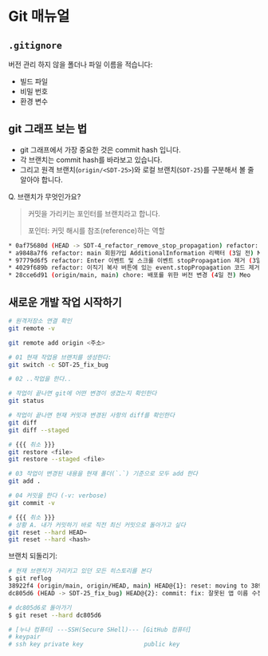 # Git 매뉴얼

## `.gitignore`

버전 관리 하지 않을 폴더나 파일 이름을 적습니다:

- 빌드 파일
- 비밀 번호
- 환경 변수

## git 그래프 보는 법

- git 그래프에서 가장 중요한 것은 commit hash 입니다.
- 각 브랜치는 commit hash를 바라보고 있습니다.
- 그리고 원격 브랜치(`origin/<SDT-25>`)와 로컬 브랜치(`SDT-25`)를 구분해서 볼 줄 알아야 합니다.

Q. 브랜치가 무엇인가요?

> 커밋을 가리키는 포인터를 브랜치라고 합니다.
>
> 포인터: 커밋 해시를 참조(reference)하는 역할

```sh
* 0af75680d (HEAD -> SDT-4_refactor_remove_stop_propagation) refactor: 모달에 있는 stopPropagation 제거 (3일 전) Min
* a9848a7f6 refactor: main 회원가입 AdditionalInformation 리팩터 (3일 전) Min
* 97779d6f5 refactor: Enter 이벤트 및 스크롤 이벤트 stopPropagation 제거 (3일 전) Min
* 4029f689b refactor: 이직기 복사 버튼에 있는 event.stopPropagation 코드 제거 (3일 전) Min
* 28cce6d91 (origin/main, main) chore: 배포를 위한 버전 변경 (4일 전) Meo
```

## 새로운 개발 작업 시작하기

```sh
# 원격저장소 연결 확인
git remote -v

git remote add origin <주소>
```


```sh
# 01 현재 작업용 브랜치를 생성한다:
git switch -c SDT-25_fix_bug
```

```sh
# 02 ..작업을 한다..

# 작업이 끝나면 git에 어떤 변경이 생겼는지 확인한다
git status

# 작업이 끝나면 현재 커밋과 변경된 사항의 diff를 확인한다
git diff
git diff --staged

# {{{ 취소 }}}
git restore <file>
git restore --staged <file>
```

```sh
# 03 작업이 변경된 내용을 현재 폴더(`.`) 기준으로 모두 add 한다
git add .

# 04 커밋을 한다 (-v: verbose)
git commit -v

# {{{ 취소 }}}
# 상황 A. 내가 커밋하기 바로 직전 최신 커밋으로 돌아가고 싶다
git reset --hard HEAD~
git reset --hard <hash>
```

브랜치 되돌리기:

```sh
# 현재 브랜치가 가리키고 있던 모든 히스토리를 본다
$ git reflog
38922f4 (origin/main, origin/HEAD, main) HEAD@{1}: reset: moving to 38922f43
dc805d6 (HEAD -> SDT-25_fix_bug) HEAD@{2}: commit: fix: 잘못된 앱 이름 수정

# dc805d6로 돌아가기
$ git reset --hard dc805d6
```

```sh
# [누나 컴퓨터] ---SSH(Secure SHell)--- [GitHub 컴퓨터]
# keypair
# ssh key private key                 public key

```
